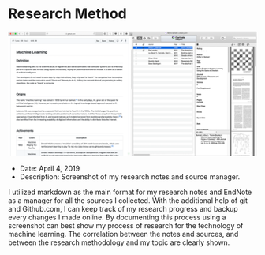 # Research Method

![Research Method](research.png)

* Date: April 4, 2019
* Description: Screenshot of my research notes and source manager. 

I utilized markdown as the main format for my research notes and EndNote as a manager for all the sources I collected. With the additional help of git and Github.com, I can keep track of my research progress and backup every changes I made online. By documenting this process using a screenshot can best show my process of research for the technology of machine learning. The correlation between the notes and sources, and between the research methodology and my topic are clearly shown. 